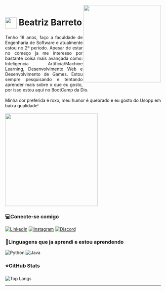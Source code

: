 <!-- Imagem da direita -->
<img align="right" alt="" height="250" src="https://i.imgur.com/6WIYpQI.png" >

<!-- Imagem menor ao lado do nome -->
<h1>
    <a href="https://github.com/whosbea">
     <img align="center" width="37px" src="https://img.icons8.com/?size=512&id=w8vzomb1oP2W&format=png"></a><span> Beatriz Barreto</span>
</h1>

 <!-- Bio -->
<p align="justify">Tenho 18 anos, faço a faculdade de Engenharia de Software e atualmente estou no 2º periodo. Apesar de estar no começo ja me interesso por bastante coisa mais avançada como: Inteligencia Artificia/Machine Learning, Desenvolvimento Web e Desenvolvimento de Games. Estou sempre pesquisando e tentando aprender mais sobre o que eu gosto, por isso estou aqui no BootCamp da Dio.
<br><br>
Minha cor preferida é roxo, meu humor é quebrado e eu gosto do Usopp em baixa qualidade!
<br><br>
<img align="center" width="300" src="https://media.tenor.com/QT7Mjcj36akAAAAd/usopp-coffe-usopp.gif">




### 💻Conecte-se comigo
[![LinkedIn](https://img.shields.io/badge/-LinkedIn-000?style=for-the-badge&logo=linkedin&logoColor=FF00F6&color:FFF)](https://www.linkedin.com/in/beatriz-barreto-8b0076261/) [![Instagram](https://img.shields.io/badge/-instagram-000?style=for-the-badge&logo=instagram&logoColor=FF00F6&color:FFF)](https://www.instagram.com/whosbea3/) [![Discord](https://img.shields.io/badge/-Discord-000?style=for-the-badge&logo=Discord&logoColor=FF00F6&color:FFF)](https://discord.com/invite/h892wggshP)


### 📄Linguagens que ja aprendi e estou aprendendo
![Python](https://img.shields.io/badge/Python-000?style=for-the-badge&logo=python) ![Java](https://img.shields.io/badge/Java-000?style=for-the-badge&logo=java)


### ⭐GitHub Stats
![Top Langs](https://github-readme-stats-git-masterrstaa-rickstaa.vercel.app/api/top-langs/?username=whosbea&line_height=20&card_width=290&layout=compact&hide_title=false&count_private=true&langs_count=4&show_icons=true&title_color=FF00F6&hide=html,css&bg_color=000&text_color=8B8B8B&border_radius=3&border_color=561760&count_private=true)




---
